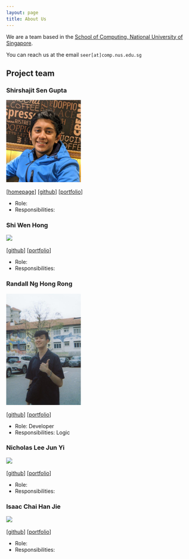 ```yaml
---
layout: page
title: About Us
---
```


We are a team based in the [School of Computing, National University of Singapore](http://www.comp.nus.edu.sg).

You can reach us at the email `seer[at]comp.nus.edu.sg`

## Project team

### Shirshajit Sen Gupta

<img src="images/people/shirsho.jpg" width="200px">

[[homepage](https://shirsho-12.github.io)]
[[github](https://github.com/shirsho-12)]
[[portfolio](team/johndoe.md)]

* Role: 
* Responsibilities:

### Shi Wen Hong

<img src="images/johndoe.png" width="200px">

[[github](http://github.com/jinbesan)]
[[portfolio](team/johndoe.md)]

* Role: 
* Responsibilities: 

### Randall Ng Hong Rong

<img src="images/people/randall.png" width="200px">

[[github](http://github.com/randallnhr)] 
[[portfolio](team/randallnhr.md)]

* Role: Developer
* Responsibilities: Logic 

### Nicholas Lee Jun Yi

<img src="images/johndoe.png" width="200px">

[[github](http://github.com/nicleejy)]
[[portfolio](team/johndoe.md)]

* Role: 
* Responsibilities: 

### Isaac Chai Han Jie

<img src="images/johndoe.png" width="200px">

[[github](http://github.com/gitsac)]
[[portfolio](team/johndoe.md)]

* Role: 
* Responsibilities: 
